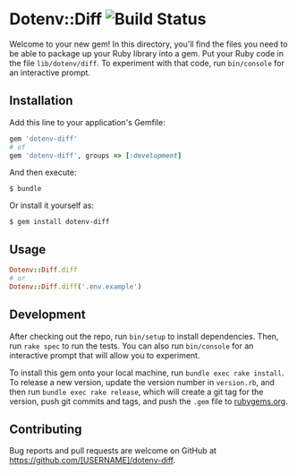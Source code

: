 # Dotenv::Diff ![Build Status](https://travis-ci.org/toshiwo/dotenv-diff.svg?branch=master)

Welcome to your new gem! In this directory, you'll find the files you need to be able to package up your Ruby library into a gem. Put your Ruby code in the file `lib/dotenv/diff`. To experiment with that code, run `bin/console` for an interactive prompt.

## Installation

Add this line to your application's Gemfile:

```ruby
gem 'dotenv-diff'
# of
gem 'dotenv-diff', groups => [:development]
```

And then execute:

    $ bundle

Or install it yourself as:

    $ gem install dotenv-diff

## Usage

```ruby
Dotenv::Diff.diff
# or
Dotenv::Diff.diff('.env.example')
```

## Development

After checking out the repo, run `bin/setup` to install dependencies. Then, run `rake spec` to run the tests. You can also run `bin/console` for an interactive prompt that will allow you to experiment.

To install this gem onto your local machine, run `bundle exec rake install`. To release a new version, update the version number in `version.rb`, and then run `bundle exec rake release`, which will create a git tag for the version, push git commits and tags, and push the `.gem` file to [rubygems.org](https://rubygems.org).

## Contributing

Bug reports and pull requests are welcome on GitHub at https://github.com/[USERNAME]/dotenv-diff.

